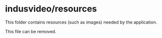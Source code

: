 # indusvideo/resources

This folder contains resources (such as images) needed by the application. 

This file can be removed.

